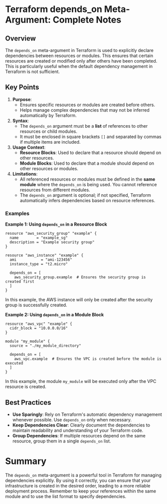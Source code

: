 # Terraform depends_on Meta-Argument: Complete Notes

## Overview

The `depends_on` meta-argument in Terraform is used to explicitly declare dependencies between resources or modules. This ensures that certain resources are created or modified only after others have been completed. This is particularly useful when the default dependency management in Terraform is not sufficient.

## Key Points

1. **Purpose**:
    - Ensures specific resources or modules are created before others.
    - Helps manage complex dependencies that may not be inferred automatically by Terraform.
2. **Syntax**:
    - The `depends_on` argument must be a **list** of references to other resources or child modules.
    - It must be enclosed in square brackets `[]` and separated by commas if multiple items are included.
3. **Usage Context**:
    - **Resource Blocks**: Used to declare that a resource should depend on other resources.
    - **Module Blocks**: Used to declare that a module should depend on other resources or modules.
4. **Limitations**:
    - All referenced resources or modules must be defined in the **same module** where the `depends_on` is being used. You cannot reference resources from different modules.
    - The `depends_on` argument is optional; if not specified, Terraform automatically infers dependencies based on resource references.

### Examples

**Example 1: Using `depends_on` in a Resource Block**

```hcl
resource "aws_security_group" "example" {
  name        = "example_sg"
  description = "Example security group"
}

resource "aws_instance" "example" {
  ami           = "ami-123456"
  instance_type = "t2.micro"

  depends_on = [
    aws_security_group.example  # Ensures the security group is created first
  ]
}

```

In this example, the AWS instance will only be created after the security group is successfully created.

**Example 2: Using `depends_on` in a Module Block**

```hcl
resource "aws_vpc" "example" {
  cidr_block = "10.0.0.0/16"
}

module "my_module" {
  source = "./my_module_directory"

  depends_on = [
    aws_vpc.example  # Ensures the VPC is created before the module is executed
  ]
}

```

In this example, the module `my_module` will be executed only after the VPC resource is created.

## Best Practices

- **Use Sparingly**: Rely on Terraform's automatic dependency management whenever possible. Use `depends_on` only when necessary.
- **Keep Dependencies Clear**: Clearly document the dependencies to maintain readability and understanding of your Terraform code.
- **Group Dependencies**: If multiple resources depend on the same resource, group them in a single `depends_on` list.

# Summary

The `depends_on` meta-argument is a powerful tool in Terraform for managing dependencies explicitly. By using it correctly, you can ensure that your infrastructure is created in the desired order, leading to a more reliable deployment process. Remember to keep your references within the same module and to use the list format to specify dependencies.